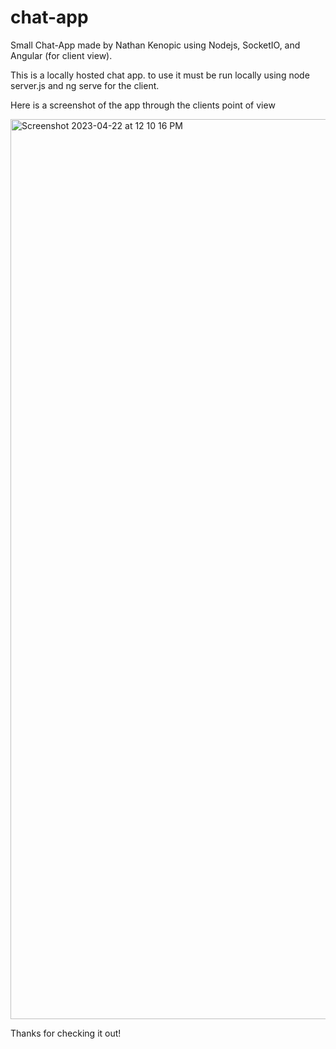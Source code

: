 # chat-app
Small Chat-App made by Nathan Kenopic using Nodejs, SocketIO, and Angular (for client view).

This is a locally hosted chat app. to use it must be run locally using node server.js and ng serve for the client.

Here is a screenshot of the app through the clients point of view

<img width="1440" alt="Screenshot 2023-04-22 at 12 10 16 PM" src="https://user-images.githubusercontent.com/65503430/233795405-62d11bcd-7cea-448a-8b8c-1a5fc72e6b35.png">

Thanks for checking it out!
